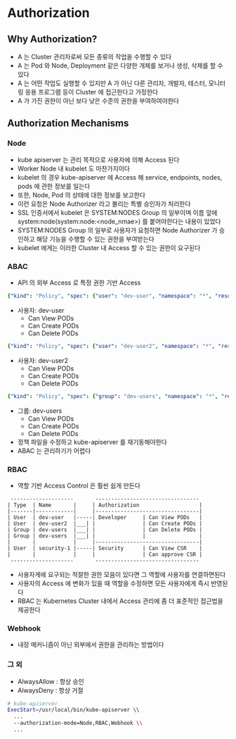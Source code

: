# Authorization

## Why Authorization?

* A 는 Cluster 관리자로써 모든 종류의 작업을 수행할 수 있다
* A 는 Pod 와 Node, Deployment 같은 다양한 개체를 보거나 생성, 삭제를 할 수 있다
* A 는 어떤 작업도 실행할 수 있지만 A 가 아닌 다른 관리자, 개발자, 테스터, 모니터링 응용 프로그램 등이 Cluster 에 접근한다고 가정한다
* A 가 가진 권한이 아닌 보다 낮은 수준의 권한을 부여하여야한다

## Authorization Mechanisms

### Node
* kube apiserver 는 관리 목적으로 사용자에 의해 Access 된다
* Worker Node 내 kubelet 도 마찬가지이다
* kubelet 의 경우 kube-apiserver 에 Access 해 service, endpoints, nodes, pods 에 관한 정보를 일는다
* 또한, Node, Pod 의 상태에 대한 정보를 보고한다
* 이런 요청은 Node Authorizer 라고 불리는 특별 승인자가 처리한다
* SSL 인증서에서 kubelet 은 SYSTEM:NODES Group 의 일부이며 이름 앞에 system:node(system:node:<node_nmae>) 를 붙어야한다는 내용이 있었다
* SYSTEM:NODES Group 의 일부로 사용자가 요청하면 Node Authorizer 가 승인하고 해당 기능을 수행할 수 있는 권한을 부여받는다
* kubelet 에게는 이러한 Cluster 내 Access 할 수 있는 권한이 요구된다

### ABAC
* API 의 외부 Access 로 특정 권한 기반 Access
```yml
{"kind": "Policy", "spec": {"user": "dev-user", "namespace": "*", "resource": "pods", "apiGroup": "*"}}
```
* 사용자: dev-user
    * Can View PODs
    * Can Create PODs
    * Can Delete PODs
```yml
{"kind": "Policy", "spec": {"user": "dev-user2", "namespace": "*", "resource": "pods", "apiGroup": "*"}}
```
* 사용자: dev-user2
    * Can View PODs
    * Can Create PODs
    * Can Delete PODs
```yml
{"kind": "Policy", "spec": {"group": "dev-users", "namespace": "*", "resource": "pods", "apiGroup": "*"}}
```
* 그룹: dev-users
    * Can View PODs
    * Can Create PODs
    * Can Delete PODs
* 정책 파일을 수정하고 kube-apiserver 를 재기동해야한다
* ABAC 는 관리하기가 어렵다

### RBAC
* 역할 기반 Access Control 은 훨씬 쉽게 만든다
```
 --------------------       ---------------------------------  
| Type  | Name       |     | Authorization                   | 
|-------|------------|     |---------------------------------| 
| User  | dev-user   |-----| Developer     | Can View PODs   | 
| User  | dev-user2  |___| |               | Can Create PODs | 
| Group | dev-users  |___| |               | Can Delete PODs | 
| Group | dev-users  |___| |               |                 | 
|       |            |     |---------------------------------| 
| User  | security-1 |-----| Security      | Can View CSR    | 
|       |            |     |               | Can approve CSR | 
 --------------------       ---------------------------------  
```
* 사용자게에 요구되는 적잘한 권한 모음이 있다면 그 역할에 사용자를 연결하면된다
* 사용자의 Access 에 변화가 있을 때 역할을 수정하면 모든 사용자에게 즉시 반영된다
* RBAC 는 Kubernetes Cluster 내에서 Access 관리에 좀 더 표준적인 접근법을 제공한다

### Webhook
* 내장 메커니즘이 아닌 외부에서 권한을 관리하는 방법이다

### 그 외

* AlwaysAllow : 항상 승인
* AlwaysDeny : 항상 거절

```bash
# kube-apiserver
ExecStart=/usr/local/bin/kube-apiserver \\
  ...
  --authorization-mode=Node,RBAC,Webhook \\
  ...
```